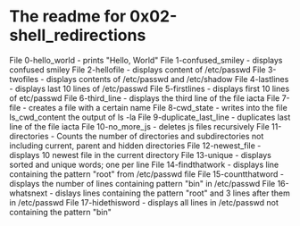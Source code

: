 # The readme for 0x02-shell_redirections
File 0-hello_world - prints "Hello, World"
File 1-confused_smiley - displays confused smiley
File 2-hellofile - displays content of /etc/passwd
File 3-twofiles - displays contents of /etc/passwd and /etc/shadow
File 4-lastlines - displays last 10 lines of /etc/passwd
File 5-firstlines - displays first 10 lines of etc/passwd
File 6-third_line - displays the third line of the file iacta
File 7-file - creates a file with a certain name
File 8-cwd_state - writes into the file ls_cwd_content the output of ls -la
File 9-duplicate_last_line - duplicates last line of the file iacta
File 10-no_more_js - deletes js files recursively
File 11-directories - Counts the number of directories and subdirectories not including current, parent and hidden directories
File 12-newest_file - displays 10 newest file in the current directory
File 13-unique - displays sorted and unique words; one per line
File 14-findthatwork - displays line containing the pattern "root" from /etc/passwd file
File 15-countthatword - displays the number of lines containing pattern "bin" in /etc/passwd
File 16-whatsnext - dislays lines containing the pattern "root" and 3 lines after them in /etc/passwd
File 17-hidethisword - displays all lines in /etc/passwd not containing the pattern "bin"
